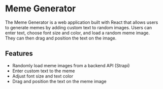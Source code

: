# Meme Generator

The Meme Generator is a web application built with React that allows users to generate memes by adding custom text to random images. Users can enter text, choose font size and color, and load a random meme image. They can then drag and position the text on the image.

## Features

- Randomly load meme images from a backend API (Strapi)
- Enter custom text to the meme
- Adjust font size and text color
- Drag and position the text on the meme image

